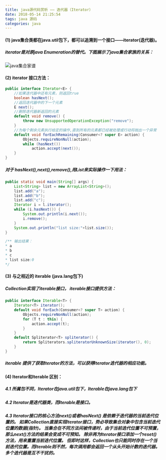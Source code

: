 ```yaml
---
title: java源代码赏析 —— 迭代器（Iterator）
date: 2018-05-14 21:25:54
tags: java 源码
categories: java
---
```

#### (1) java集合类都在java.util包下，都可以追溯到一个接口——iterator(迭代器)。
##### iterator是对原java Enumeration的替代。下图展示了java集合家族的关系：
![java集合家谱](iterator.png)
#### (2) iterator 接口方法：
```java
public interface Iterator<E> {
    //如果迭代器中还有元素，则返回true
    boolean hasNext();
    //返回迭代器中的下一个元素
    E next();
    //删除迭代器新返回的元素
    default void remove() {
        throw new UnsupportedOperationException("remove");
    }
    //为每个剩余元素执行给定的操作,直到所有的元素都已经被处理或行动将抛出一个异常
    default void forEachRemaining(Consumer<? super E> action) {
        Objects.requireNonNull(action);
        while (hasNext())
            action.accept(next());
    }
}
```
##### 对于 hasNext(),next(),remove(),用List来实际操作一下用法：
```java
public static void main(String[] args) {
    List<String> list = new ArrayList<String>();
    list.add("a");
    list.add("b");
    list.add("c");
    Iterator i = l.iterator();
    while (i.hasNext()) {
        System.out.println(i.next());
        i.remove();
    }
    System.out.println("list size:"+list.size());
}

/** 输出结果：
* a
* b
* c
* list size:0
*/
```
#### (3) 与之相近的 iterable (java.lang包下)
##### Collection实现了iterable接口， iterable接口提供方法：
```java
public interface Iterable<T> {
    Iterator<T> iterator();
    default void forEach(Consumer<? super T> action) {
        Objects.requireNonNull(action);
        for (T t : this) {
            action.accept(t);
        }
    }
    default Spliterator<T> spliterator() {
        return Spliterators.spliteratorUnknownSize(iterator(), 0);
    }
}
```
##### iterable 提供了获取Iterator的方法，可以获得Iterator迭代器的相应功能。
#### (4) Iterator和Iterable 区别：
##### 4.1 所属包不同，Iterator在java.util包下，Iterable在java.lang包下
##### 4.2 Iterator是迭代器类，而Iterable是接口。 
##### 4.3 Iterator接口的核心方法next()或者hasNext() 是依赖于迭代器的当前迭代位置的。 如果Collection直接实现Iterator接口，势必导致集合对象中包含当前迭代位置的数据(指针)。  当集合在不同方法间被传递时，由于当前迭代位置不可预置，那么next()方法的结果会变成不可预知。  除非再为Iterator接口添加一个reset()方法，用来重置当前迭代位置。 但即时这样，Collection也只能同时存在一个当前迭代位置。而Iterable则不然，每次调用都会返回一个从头开始计数的迭代器。 多个迭代器是互不干扰的。 
